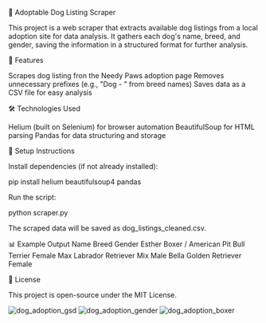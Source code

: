 🐶 Adoptable Dog Listing Scraper

This project is a web scraper that extracts available dog listings from a local adoption site for data analysis. It gathers each dog's name, breed, and gender, saving the information in a structured format for further analysis.

🚀 Features

  Scrapes dog listing fron the Needy Paws adoption page
  Removes unnecessary prefixes (e.g., "Dog - " from breed names)
  Saves data as a CSV file for easy analysis


🛠️ Technologies Used

  Helium (built on Selenium) for browser automation
  BeautifulSoup for HTML parsing
  Pandas for data structuring and storage

📌 Setup Instructions

  Install dependencies (if not already installed):

  pip install helium beautifulsoup4 pandas

Run the script:

  python scraper.py

  The scraped data will be saved as dog_listings_cleaned.csv.

📊 Example Output
Name	Breed	Gender
Esther	Boxer / American Pit Bull Terrier	Female
Max	Labrador Retriever Mix	Male
Bella	Golden Retriever	Female

📜 License

This project is open-source under the MIT License.


![dog_adoption_gsd](https://github.com/user-attachments/assets/f3565c5e-3a37-486e-a951-80f8ed5d7b0c)
![dog_adoption_gender](https://github.com/user-attachments/assets/6a1d0585-f24d-41ae-a33c-d6d8ec89f285)
![dog_adoption_boxer](https://github.com/user-attachments/assets/fc2c2722-0f03-486d-94aa-c5575cd0d325)
